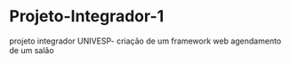 # Projeto-Integrador-1
projeto integrador UNIVESP- criação de um framework web agendamento de um salão 
